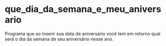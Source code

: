 # que_dia_da_semana_e_meu_aniversario
Programa que ao inserir sua data de aniversário você tem em retorno qual será o dia da semana de seu aniversário nesse ano.
